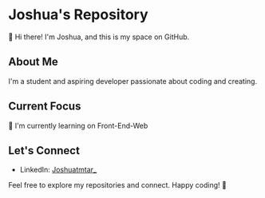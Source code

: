 # Joshua's Repository

👋 Hi there! I'm Joshua, and this is my space on GitHub.

## About Me

I'm a student and aspiring developer passionate about coding and creating.

## Current Focus

🚀 I'm currently learning on Front-End-Web

## Let's Connect

- LinkedIn: [Joshuatmtar_](#)

Feel free to explore my repositories and connect. Happy coding! 🌟
